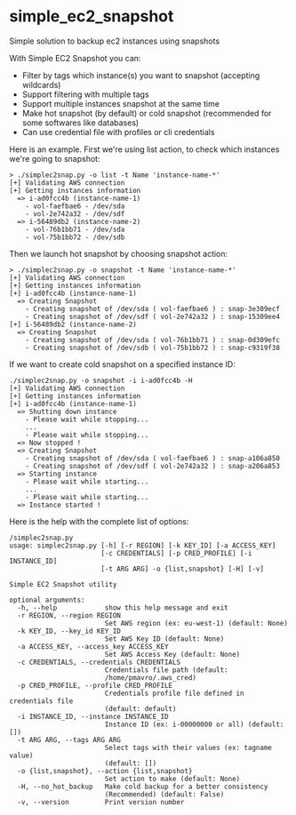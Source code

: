 simple_ec2_snapshot
===================

Simple solution to backup ec2 instances using snapshots

With Simple EC2 Snapshot you can:

* Filter by tags which instance(s) you want to snapshot (accepting wildcards)
* Support filtering with multiple tags
* Support multiple instances snapshot at the same time
* Make hot snapshot (by default) or cold snapshot (recommended for some softwares like databases)
* Can use credential file with profiles or cli credentials

Here is an example. First we're using list action, to check which instances we're going to snapshot:
```
> ./simplec2snap.py -o list -t Name 'instance-name-*'
[+] Validating AWS connection
[+] Getting instances information
  => i-ad0fcc4b (instance-name-1)
    - vol-faefbae6 - /dev/sda
    - vol-2e742a32 - /dev/sdf
  => i-56489db2 (instance-name-2)
    - vol-76b1bb71 - /dev/sda
    - vol-75b1bb72 - /dev/sdb
```

Then we launch hot snapshot by choosing snapshot action:
```
> ./simplec2snap.py -o snapshot -t Name 'instance-name-*'
[+] Validating AWS connection
[+] Getting instances information
[+] i-ad0fcc4b (instance-name-1)
  => Creating Snapshot
    - Creating snapshot of /dev/sda ( vol-faefbae6 ) : snap-3e309ecf
    - Creating snapshot of /dev/sdf ( vol-2e742a32 ) : snap-15309ee4
[+] i-56489db2 (instance-name-2)
  => Creating Snapshot
    - Creating snapshot of /dev/sda ( vol-76b1bb71 ) : snap-0d309efc
    - Creating snapshot of /dev/sdb ( vol-75b1bb72 ) : snap-c9319f38
```

If we want to create cold snapshot on a specified instance ID:
```
./simplec2snap.py -o snapshot -i i-ad0fcc4b -H
[+] Validating AWS connection
[+] Getting instances information
[+] i-ad0fcc4b (instance-name-1)
  => Shutting down instance
    - Please wait while stopping...
    ...
    - Please wait while stopping...
  => Now stopped !
  => Creating Snapshot
    - Creating snapshot of /dev/sda ( vol-faefbae6 ) : snap-a106a850
    - Creating snapshot of /dev/sdf ( vol-2e742a32 ) : snap-a206a853
  => Starting instance
    - Please wait while starting...
    ...
    - Please wait while starting...
  => Instance started !
```

Here is the help with the complete list of options:
```
/simplec2snap.py
usage: simplec2snap.py [-h] [-r REGION] [-k KEY_ID] [-a ACCESS_KEY]
                       [-c CREDENTIALS] [-p CRED_PROFILE] [-i INSTANCE_ID]
                       [-t ARG ARG] -o {list,snapshot} [-H] [-v]

Simple EC2 Snapshot utility

optional arguments:
  -h, --help            show this help message and exit
  -r REGION, --region REGION
                        Set AWS region (ex: eu-west-1) (default: None)
  -k KEY_ID, --key_id KEY_ID
                        Set AWS Key ID (default: None)
  -a ACCESS_KEY, --access_key ACCESS_KEY
                        Set AWS Access Key (default: None)
  -c CREDENTIALS, --credentials CREDENTIALS
                        Credentials file path (default:
                        /home/pmavro/.aws_cred)
  -p CRED_PROFILE, --profile CRED_PROFILE
                        Credentials profile file defined in credentials file
                        (default: default)
  -i INSTANCE_ID, --instance INSTANCE_ID
                        Instance ID (ex: i-00000000 or all) (default: [])
  -t ARG ARG, --tags ARG ARG
                        Select tags with their values (ex: tagname value)
                        (default: [])
  -o {list,snapshot}, --action {list,snapshot}
                        Set action to make (default: None)
  -H, --no_hot_backup   Make cold backup for a better consistency
                        (Recommended) (default: False)
  -v, --version         Print version number
```